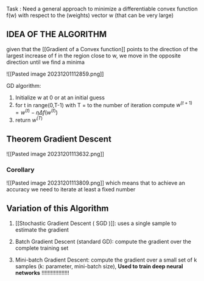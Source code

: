 Task : Need a general approach to minimize a differentiable convex function f(w) with respect to the (weights) vector w (that can be very large)

## IDEA OF THE ALGORITHM
given that the [[Gradient of a Convex function]] points to the direction of the largest increase of f in the region close to w, we move in the opposite direction until we find a minima 


![[Pasted image 20231201112859.png]]

GD algorithm:
1. Initialize w at 0 or at an initial guess
2. for t in range(0,T-1) with T = to the number of iteration
		compute $w^{(t+1)} = w^{(t)} - \eta \Delta f(w^{(t)})$ 
 3. return $w^{(T)}$	

## Theorem Gradient Descent
![[Pasted image 20231201113632.png]]
### Corollary 
![[Pasted image 20231201113809.png]]
which means that to achieve an accuracy we need to iterate at least 
a fixed number


## Variation of this Algorithm

1. [[Stochastic Gradient Descent ( SGD )]]: uses a single sample to estimate the gradient
2. Batch Gradient Descent (standard GD): compute the gradient over the complete training set 

3. Mini-batch Gradient Descent: compute the gradient over a small set of k samples (k: parameter, mini-batch size), **Used to train deep neural networks**
	!!!!!!!!!!!!!!!!!!










